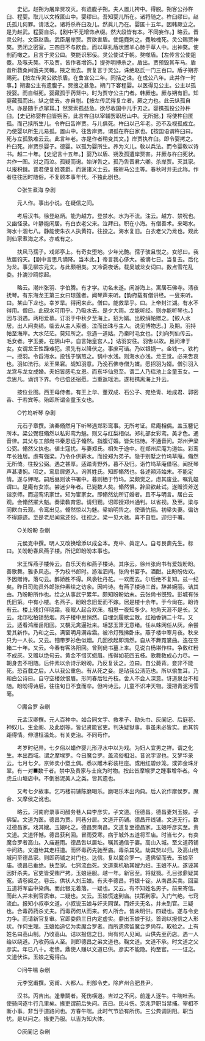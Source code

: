 <!-- { "loadSidebar": true } -->
　　史记。赵朔为屠岸贾攻灭。有遗腹子朔。夫人置儿袴中。得脱。朔客公孙杵臼、程婴。取儿以文褓匿山中。婴缪曰。吾知婴儿所在。诸将随之。杵臼缪曰。赵氏孤儿何罪。请活之。诸将杀杵臼及儿。然眞儿乃在。婴匿十五年。因韩厥立之。是为赵武。程婴自杀。【剧中不无增饰点缀。然大段皆有本。不同妄作。】略云。晋灵公时。文臣赵盾。武臣屠岸贾。贾欲害盾。使鉏麑刺之。麑触槐死。灵公赐贾神獒。贾闭之密室。三四日不与飮食。而以草扎盾状置羊心肺于草人中。出神獒。使剖而噉之。且言于灵公曰。獒能识邪佞。灵公使试于朝。獒噬盾。【左传言公使鉏麑。及嗾夫獒。不及贾。皆作者增饰。】提弥明搏杀之。盾出。贾预毁其车马。盾昔所救桑间饿夫灵輙。掖之而去。贾复言于灵公。诛绝赵氏一门三百口。盾子朔亦赐死。【按左传灵公欲杀盾。在鲁宣公二年。同括之诛。在成公八年。此并作一时事。】朔妻公主有遗腹子。贾搜之甚急。朔门下客程婴。以医得见公主。公主以孤授婴。而自缢死。婴藏孤于药笼中。时为贾守公主门者。韩厥也。厥与朔有旧。知婴藏孤而出。纵之使去。亦自刎。【按左传武得复立者。厥之力也。此云纵孤自尽。亦是随手点窜耳。】然贾索孤益急。欲尽收国中儿手刃之。婴携孤投公孙杵臼。【史记称婴杵臼皆朔客。此言杵臼以宰辅罢职居山中。无所据。】将使杵臼匿孤。而己挟所生儿。令杵臼吿岸贾。与儿俱死。杵臼以己年老。恐不及视孤成立。乃使婴以所生儿易孤。置山中。往吿岸贾。谓孤在杵臼家也。【按国语谓杵臼曰。死与立孤孰难云云。此言年老。亦是作者稍变其文。】岸贾执杵臼。即令婴拷之。杵臼死。岸贾杀婴子。德婴。以孤为婴所生。养为义儿。敎以兵法。而令婴敎以诗书。越二十年。【史记言十五年。】婴乃以盾、朔及孤遭岸贾害。幷厥与杵臼死状。共作一图。对之而泣。孤疑而询。始详吿之。孤乃吿晋君六卿。杀岸贾。灭其家。以报积雠。晋君使复姓袭爵。而褒诸义士云。按驸马公主等。春秋时并无此称。作者往往因时随俗。不复顾本事年代。不独此剧也。 

　　○张生煮海 杂剧 

　　元人作。事出小说。在疑信之间。 

　　考后汉书。徐登赵炳。能为越方。登禁水。水为不流。注云。越方、禁呪也。又幽怪录。叶静能闲居。有白衣老父来。泣拜曰。职在小海。有僧善术。来喝水。海水十涸七八。静能使朱衣人执黄符。往投之。海水复旧。白衣老父乃龙也。观此则仙家煮海之术。亦或有之。 

　　扶风马孺子。戏郊亭上。有奇女堕地。少年光艶。孺子骇且悦之。女怒曰。我故居钧天。【剧中言思凡谪降。当本此。】帝言我心侈大。被谪七日。当复去。后化为龙。事见柳宗元文。与此颇相类。又冷斋夜话。载吴城龙女词曰。数点雪花乱委。扑漉沙鸥惊起。 

　　略云。潮州张羽、字伯腾。有才学。功名未遂。闲游海上。寓居石佛寺。淸夜抚琴。有东海龙王第三女曰琼莲者。闻琴声来听。【韵府载有僧讲经。一叟来听。曰。某山下龙也。幸岁旱。得闲来此。僧曰。能救旱乎。曰。上帝封江湖。有水不得用。僧曰。此砚水可用乎。乃吸水去。是夕大雨。龙能听经。则亦能听琴也。】因与羽遇。两相爱慕。订羽于中秋夕至海上。招为婿。出鲛绡帕赠之。【鲛人水居。出人间卖绡。临去从主人索器。泣而出珠与主人。说见博物志。】及期。羽持帕至海岸。大水茫茫。莫知所之。忽遇一道姑。乃秦时毛女也。【刘向列仙传云。毛女者。字玉姜。在阴山中。自言始皇宫人。】诘羽安往。羽吿以故。且问津于女。女谓龙王性躁难犯。须先有以降伏之。事庶可谐。乃以银锅一。金钱一。铁杓一。授羽。令舀海水。投钱于锅煎之。锅中水浅。则海水亦浅。龙王觉。必来吿哀也。羽如法行。龙王果窘。觇知羽意。乃浼石佛寺僧为媒。愿招羽为婿。僧引羽入龙宫与龙女成婚。夫妇皆感毛女恩。而东华仙忽至。谓二人乃瑶池上金童玉女。一念思凡。谪罚下界。今已偿还宿愿。当重返瑶池。遂相携离海上升云。 

　　按位业图。西王母侍者。有王上华、董双成、石公子、宛绝靑、地成君、郭密香、于若宾等。殆即所谓金童玉女也。 

　　○竹坞听琴 杂剧 

　　元石子章撰。演秦翛然月下听琴遇郑彩鸾事。无所考证。尼庵相偶。盖玉簪记所本。梁公弼诳翛然以私彩鸾为魅。则又与红梨相似。郑礼部女彩鸾。美才色。通音律。其父与工部尙书秦恩远子翛然。指腹订婚。皆失怙恃。不通音问。郑州尹梁公弼。翛然父执也。値土寇扰。与妻郑氏。相失于途中。在郑州尼庵为道姑。彩鸾年长独居。虑有强梁。乃令仆供薪水。而投郑为弟子。隐于别墅之竹坞草庵。翛然无所倚。往投公弼。遇之甚厚。适踏靑野外。暮不及归。诣竹坞草庵借宿。闻抚琴声甚凄惋。叩之。鸾启扉邀入。询其姓氏。知即翛然也。各述顚沛始末。不能定情。遂与狎昵。嗣后昼则读书署中。暮则栖于竹坞。梁颇觉之。虑其废业。嘱乳媪谓曰。是庵有女祟。尝迷少年者。已毙数人矣。翛然惧。辞梁欲赴试。遂赠资斧送诣京师。而迎鸾讯家世。知为宦家女。即翛然幼所订婚者。且不与明言。居白云观。会翛然擢大魁。奏梁敎育恩。请归觐。诏即授郑州通判。以省视。及至。梁与同飮白云观。令鸾出见。翛然惊以为魅。梁始明吿之。使谐伉俪。初梁失妻。徧访不得踪迹。至是老尼闻鸾还俗。往视之。梁一见大骇。喜不自胜。迎归于署。 

　　○关盼盼 杂剧 

　　元侯克中撰。明人又改换增添以成全本。克中、眞定人。自号艮斋先生。标曰。关盼盼春风燕子楼。所记即盼盼本事也。 

　　宋王恽燕子楼传云。白乐天有和燕子楼诗。其序云。徐州张尙书有爱妓盼盼。善歌舞。雅多风态。予为校书郞时。游淮泗间。张尙书宴予。酒酣。出盼盼佐欢。予因赠诗。落句云。醉娇胜不得。风袅牡丹花。一欢而去。尔后绝不复知。兹一纪矣。昨日司勋员外郞张仲素绘之访余。因吟诗。有燕子楼诗三首。辞甚婉丽。诘其由。乃盼盼所作也。绘之从事武宁累年。颇知盼盼始末。云张尙书旣殁。彭城有张氏旧第。中有小楼。名燕子。盼盼念旧爱而不嫁。居是楼十余年。于今尙在。盼诗有云。楼上残灯伴晓霜。夜眠人起合欢床。相思一夜知多少。地角天涯不是长。又云。北邙松柏锁愁烟。燕子楼中思悄然。自埋剑履歌尘散。红袖香销二十年。又云。适看鸿雁岳阳回。又覩元禽逼社来。瑶瑟玉箫无意绪。任从蛛网任从灰。余尝爱其新作。乃和之云。满窗明月满帘霜。被冷灯残拂卧床。燕子楼中寒月夜。秋来只为一人长。又云。钿带罗衫色似烟。几回欲起即潸然。自从不舞霓裳曲。迭在空箱二十年。又云。今春有客洛阳回。曾到尙书墓上来。见说白杨堪作柱。争敎红粉不成灰。又赠以绝句云。黄金不惜买蛾眉。拣得如花四五枝。歌舞敎成心力尽。一朝身去不相随。后仲素以余诗示盼盼。乃反复读之。泣曰。自公薨背。妾非不能死。恐百载之后。人以我公重色。有从死之妾。是玷我公淸范也。所以偷生耳。乃和白公诗曰。自守空楼敛恨眉。形同春后牡丹枝。舍人不会人深意。讶道泉台不相随。盼盼得诗后。往往旬日不食而卒。但吟诗云。儿童不识冲天物。漫把靑泥污雪毫。 

　　○魔合罗 杂剧 

　　元孟汉卿撰。元人百种中。如合同文字、救孝子、勘头巾、灰阑记、后庭花、神奴儿、生金阁、及此剧等。皆记贤能官吏。判决疑狱事。事虽未必皆实。而其钩距得情。伸泄枉滥处。有关吏治。不同苟作。 

　　考岁时纪异。七夕俗以蜡作婴儿形浮水中以为戏。为妇人宜男之祥。谓之化生。本出西域。谓之摩堠罗。今曰魔合罗。盖流俗相沿。音讹字谬也。又梦华录云。七月七夕。京师卖小塑土偶。悉以雕木彩装栏座。或用红碧纱笼。或饰金珠牙翠。有一对■数千者。禁中及贵家与士庶为时物。按此皆摩堠罗之踵事增华者。今虎丘山塘店中。不倒翁泥美人之类。皆其遗也。 

　　又考七夕故事。乞巧楼前铺陈磨喝乐。磨喝乐本出内典。后人讹作摩侯罗。魔合、又摩侯之讹也。 

　　略云。河南府录事司醋务巷人曰李彦实。子文道。侄德昌。德昌妻刘玉娘。子佛留。文道为医。德昌为贾。同巷分居。文道开药铺。德昌开线铺。文道无行。数过德昌家。戏其嫂。玉娘叱之。德昌贾南昌。文道复至德昌家。玉娘呼彦实至。责文道。文道怀憾。德昌获利回。冒雨受寒。病于城外五道将军庙。时当七夕。有卖魔合罗者高山。入庙避雨。德昌吿以居址。嘱其通信于妻。高山入城。至文道药铺中问路。文道绐其走枉道。而怀毒药先驰至庙。毒杀其兄。劫其赀以归。及高山绕城问至德昌家。则即药铺之对门也。达信。复以魔合罗一。遗佛留而去。玉娘至庙。德昌已垂绝。扶至家。七窍流血死。文道乘机勒其嫂为妇。玉娘不从。遂诬其因奸杀夫。官吏皆受贿严拷。玉娘诬服。越一年。新官至。将就戮。孔目张鼎疑其寃。请卷阅之。卷云。供状人刘玉娘。有夫李德昌。将银十锭。从南昌买卖。回至五道将军庙中染病。而此银无着落。一疑也。又云。有不知姓名男子。前来寄信。而此人并未到官质审。二疑也。又云。玉娘慌速到庙。扶策到家。入门气绝。七窍流血。报知小叔李文道。小叔说玉娘与奸夫同谋。而奸夫无名。并未到官。三疑也。合毒药药杀丈夫。而毒药何从而来。何人所合。皆未明供。四疑也。遂与令史力争。而请新官复审。官即委鼎三日内定虚实。鼎出玉娘于狱。首询以报信之人形状。作何生理。玉娘始追忆为卖魔合罗者。而所遗佛留魔合罗尙存。取验之。上有姓名曰高山制。乃收高山。诘以报信之日。尙有何人见闻。山供先至药店。遇一人绐以绕道。乃收药店人至。则即德昌之弟文道也。鞠文道。文道不承。时文道之父彦实。年已八十。老愦。鼎使人赚以文道已供。彦实不能隐。拘至官。一一证之。文道伏诛。玉娘之寃得白。 

　　○问牛喘 杂剧 

　　元李宽甫撰。宽甫、大都人。刑部令史。除庐州合肥县尹。 

　　汉书。丙吉出。逢羣鬬者。死伤横道。吉过之不问。前逢人逐牛。牛喘吐舌。使骑问逐牛行几里矣。掾吏谓前后失问。吉曰。民斗伤。京兆尹职当禁捕。宰相不断小事。非当于道路问也。方春牛喘。此时气节恐有所伤。三公典调阴阳。职当忧。是以问之。掾吏乃服。以吉为知大体。 

　　○灰阑记 杂剧 

